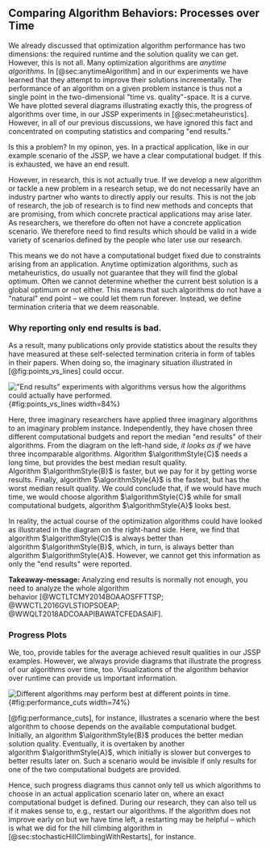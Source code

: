 ## Comparing Algorithm Behaviors: Processes over Time

We already discussed that optimization algorithm performance has two dimensions: the required runtime and the solution quality we can get.
However, this is not all.
Many optimization algorithms are *anytime algorithms*.
In [@sec:anytimeAlgorithm] and in our experiments we have learned that they attempt to improve their solutions incrementally.
The performance of an algorithm on a given problem instance is thus not a single point in the two-dimensional "time vs. quality"-space.
It is a curve.
We have plotted several diagrams illustrating exactly this, the progress of algorithms over time, in our JSSP experiments in [@sec:metaheuristics].
However, in all of our previous discussions, we have ignored this fact and concentrated on computing statistics and comparing "end results."

Is this a problem?
In my opinon, yes.
In a practical application, like in our example scenario of the JSSP, we have a clear computational budget.
If this is exhausted, we have an end result.

However, in research, this is not actually true.
If we develop a new algorithm or tackle a new problem in a research setup, we do not necessarily have an industry partner who wants to directly apply our results.
This is not the job of research, the job of research is to find new methods and concepts that are promising, from which concrete practical applications may arise later.
As researchers, we therefore do often not have a concrete application scenario.
We therefore need to find results which should be valid in a wide variety of scenarios defined by the people who later use our research.

This means we do not have a computational budget fixed due to constraints arising from an application.
Anytime optimization algorithms, such as metaheuristics, do usually not guarantee that they will find the global optimum.
Often we cannot determine whether the current best solution is a global optimum or not either.
This means that such algorithms do not have a "natural" end point &ndash; we could let them run forever. 
Instead, we define termination criteria that we deem reasonable.

### Why reporting only end results is bad.

As a result, many publications only provide statistics about the results they have measured at these self-selected termination criteria in form of tables in their papers.
When doing so, the imaginary situation illustrated in [@fig:points_vs_lines] could occur.

!["End results" experiments with algorithms versus how the algorithms could actually have performed.](\relative.path{points_vs_lines.svgz}){#fig:points_vs_lines width=84%}

Here, three imaginary researchers have applied three imaginary algorithms to an imaginary problem instance.
Independently, they have chosen three different computational budgets and report the median "end results" of their algorithms.
From the diagram on the left-hand side, *it looks as if* we have three incomparable algorithms.
Algorithm&nbsp;$\algorithmStyle{C}$ needs a long time, but provides the best median result quality.
Algorithm&nbsp;$\algorithmStyle{B}$ is faster, but we pay for it by getting worse results.
Finally, algorithm&nbsp;$\algorithmStyle{A}$ is the fastest, but has the worst median result quality.
We could conclude that, if we would have much time, we would choose algorithm&nbsp;$\algorithmStyle{C}$ while for small computational budgets, algorithm&nbsp;$\algorithmStyle{A}$ looks best.

In reality, the actual course of the optimization algorithms could have looked as illustrated in the diagram on the right-hand side.
Here, we find that algorithm&nbsp;$\algorithmStyle{C}$ is always better than algorithm&nbsp;$\algorithmStyle{B}$, which, in turn, is always better than algorithm&nbsp;$\algorithmStyle{A}$. 
However, we cannot get this information as only the "end results" were reported.

**Takeaway-message:** Analyzing end results is normally not enough, you need to analyze the whole algorithm behavior&nbsp;[@WCTLTCMY2014BOAAOSFFTTSP; @WWCTL2016GVLSTIOPSOEAP; @WWQLT2018ADCOAAPIBAWATCFEDASAIF].

### Progress Plots

We, too, provide tables for the average achieved result qualities in our JSSP examples.
However, we always provide diagrams that illustrate the progress of our algorithms over time, too.
Visualizations of the algorithm behavior over runtime can provide us important information.

![Different algorithms may perform best at different points in time.](\relative.path{performance_cuts.svgz}){#fig:performance_cuts width=74%}

[@fig:performance_cuts], for instance, illustrates a scenario where the best algorithm to choose depends on the available computational budget.
Initially, an algorithm&nbsp;$\algorithmStyle{B}$ produces the better median solution quality.
Eventually, it is overtaken by another algorithm&nbsp;$\algorithmStyle{A}$, which initially is slower but converges to better results later on.
Such a scenario would be invisible if only results for one of the two computational budgets are provided.

Hence, such progress diagrams thus cannot only tell us which algorithms to choose in an actual application scenario later on, where an exact computational budget is defined.
During our research, they can also tell us if it makes sense to, e.g., restart our algorithms.
If the algorithm does not improve early on but we have time left, a restarting may be helpful &ndash; which is what we did for the hill climbing algorithm in [@sec:stochasticHillClimbingWithRestarts], for instance.
